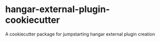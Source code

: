 # hangar-external-plugin-cookiecutter
A cookiecutter package for jumpstarting hangar external plugin creation
